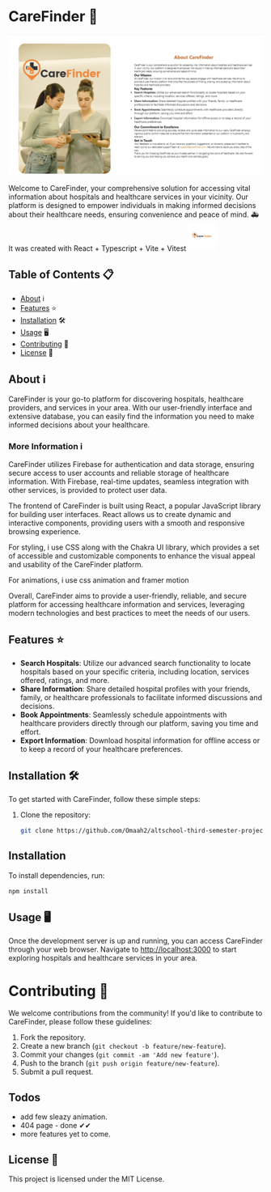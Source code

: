 # CareFinder 🏥

![CareFinder  Screenshot](/src/assests/images/Screenshot%202.png)

Welcome to CareFinder, your comprehensive solution for accessing vital information about hospitals and healthcare services in your vicinity. Our platform is designed to empower individuals in making informed decisions about their healthcare needs, ensuring convenience and peace of mind. 🚑
It was created with React + Typescript + Vite + Vitest
![CareFinder Logo](/public/favicon.png)

## Table of Contents 📋

- [About](#about) ℹ️
- [Features](#features) ⭐
- [Installation](#installation) 🛠️
- [Usage](#usage) 🖥️
- [Contributing](#contributing) 🤝
- [License](#license) 📄

## About ℹ️

CareFinder is your go-to platform for discovering hospitals, healthcare providers, and services in your area. With our user-friendly interface and extensive database, you can easily find the information you need to make informed decisions about your healthcare.

### More Information ℹ️

CareFinder utilizes Firebase for authentication and data storage, ensuring secure access to user accounts and reliable storage of healthcare information. With Firebase, real-time updates, seamless integration with other services, is provided to protect user data.

The frontend of CareFinder is built using React, a popular JavaScript library for building user interfaces. React allows us to create dynamic and interactive components, providing users with a smooth and responsive browsing experience.

For styling, i use CSS along with the Chakra UI library, which provides a set of accessible and customizable components to enhance the visual appeal and usability of the CareFinder platform.

For animations, i use css animation and framer motion

Overall, CareFinder aims to provide a user-friendly, reliable, and secure platform for accessing healthcare information and services, leveraging modern technologies and best practices to meet the needs of our users.

## Features ⭐

- **Search Hospitals**: Utilize our advanced search functionality to locate hospitals based on your specific criteria, including location, services offered, ratings, and more.
- **Share Information**: Share detailed hospital profiles with your friends, family, or healthcare professionals to facilitate informed discussions and decisions.
- **Book Appointments**: Seamlessly schedule appointments with healthcare providers directly through our platform, saving you time and effort.
- **Export Information**: Download hospital information for offline access or to keep a record of your healthcare preferences.

## Installation 🛠️

To get started with CareFinder, follow these simple steps:

1. Clone the repository:
   ```bash
   git clone https://github.com/Omaah2/altschool-third-semester-project.git
   ```

## Installation

To install dependencies, run:

```bash
npm install
 ```


## Usage 🖥️

Once the development server is up and running, you can access CareFinder through your web browser. Navigate to [http://localhost:3000](http://localhost:3000) to start exploring hospitals and healthcare services in your area.

# Contributing 🤝

We welcome contributions from the community! If you'd like to contribute to CareFinder, please follow these guidelines:

1. Fork the repository.
2. Create a new branch (`git checkout -b feature/new-feature`).
3. Commit your changes (`git commit -am 'Add new feature'`).
4. Push to the branch (`git push origin feature/new-feature`).
5. Submit a pull request.


## Todos

- add few sleazy animation.
- 404 page - done ✔✔
- more features yet to come.

## License 📄

This project is licensed under the MIT License.
```
